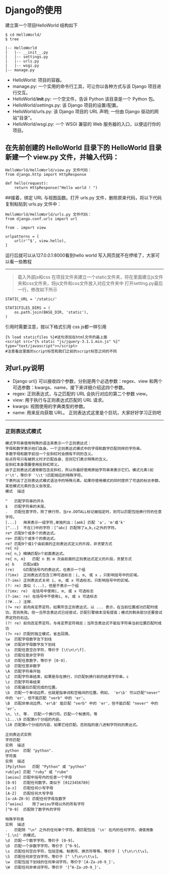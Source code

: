 # Django的使用


建立第一个项目HelloWorld
结构如下
```
$ cd HelloWorld/
$ tree

|-- HelloWorld
|   |-- __init__.py
|   |-- settings.py
|   |-- urls.py
|   |-- wsgi.py
|-- manage.py
```

* HelloWorld: 项目的容器。
* manage.py: 一个实用的命令行工具，可让你以各种方式与该 Django 项目进行交互。
* HelloWorld/__init__.py: 一个空文件，告诉 Python 该目录是一个 Python 包。
* HelloWorld/settings.py: 该 Django 项目的设置/配置。
* HelloWorld/urls.py: 该 Django 项目的 URL 声明; 一份由 Django 驱动的网站"目录"。
* HelloWorld/wsgi.py: 一个 WSGI 兼容的 Web 服务器的入口，以便运行你的项目。

## 在先前创建的 HelloWorld 目录下的 HelloWorld 目录新建一个 view.py 文件，并输入代码：
```
HelloWorld/HelloWorld/view.py 文件代码：
from django.http import HttpResponse
 
def hello(request):
    return HttpResponse("Hello world ! ")
```

##接着，绑定 URL 与视图函数。打开 urls.py 文件，删除原来代码，将以下代码复制粘贴到 urls.py 文件中：
```
HelloWorld/HelloWorld/urls.py 文件代码：
from django.conf.urls import url
 
from . import view
 
urlpatterns = [
    url(r'^$', view.hello),
]
```

运行后就可以从127.0.0.1:8000看到hello world
写入网页就不在啰嗦了，大家可以看一些教程
***

>载入外部js和css
在项目文件夹建立一个static文件夹，将在里面建立js文件夹和css文件夹，将js文件和css文件放入对应文件夹中
打开setting.py最后一行，修改如下所示
```
STATIC_URL = '/static/'

STATICFILES_DIRS = (
    os.path.join(BASE_DIR, 'static'),
)
```
引用时需要注意，按以下格式引用 css js都一样引用
```
{% load staticfiles %}#这句添加在html文件的最上面
<script src="{% static "js/jquery-3.1.1.min.js" %}" type="text/javascript"></script>
#注意看这里面的script标签和我们之前的script标签之间的不同
```

## 对url.py说明
* Django url() 可以接收四个参数，分别是两个必选参数：regex、view 和两个可选参数：kwargs、name，接下来详细介绍这四个参数。
* regex: 正则表达式，与之匹配的 URL 会执行对应的第二个参数 view。
* view: 用于执行与正则表达式匹配的 URL 请求。
* kwargs: 视图使用的字典类型的参数。
* name: 用来反向获取 URL。
正则表达式这里是个巨坑，大家好好学习正则吧

***

### 正则表达式模式
```
模式字符串使用特殊的语法来表示一个正则表达式：
字母和数字表示他们自身。一个正则表达式模式中的字母和数字匹配同样的字符串。
多数字母和数字前加一个反斜杠时会拥有不同的含义。
标点符号只有被转义时才匹配自身，否则它们表示特殊的含义。
反斜杠本身需要使用反斜杠转义。
由于正则表达式通常都包含反斜杠，所以你最好使用原始字符串来表示它们。模式元素(如 r'\t'，等价于 '\\t')匹配相应的特殊字符。
下表列出了正则表达式模式语法中的特殊元素。如果你使用模式的同时提供了可选的标志参数，某些模式元素的含义会改变。
模式	描述

^	匹配字符串的开头
$	匹配字符串的末尾。
.	匹配任意字符，除了换行符，当re.DOTALL标记被指定时，则可以匹配包括换行符的任意字符。
[...]	用来表示一组字符,单独列出：[amk] 匹配 'a'，'m'或'k'
[^...]	不在[]中的字符：[^abc] 匹配除了a,b,c之外的字符。
re*	匹配0个或多个的表达式。
re+	匹配1个或多个的表达式。
re?	匹配0个或1个由前面的正则表达式定义的片段，非贪婪方式
re{ n}	
re{ n,}	精确匹配n个前面表达式。
re{ n, m}	匹配 n 到 m 次由前面的正则表达式定义的片段，贪婪方式
a| b	匹配a或b
(re)	G匹配括号内的表达式，也表示一个组
(?imx)	正则表达式包含三种可选标志：i, m, 或 x 。只影响括号中的区域。
(?-imx)	正则表达式关闭 i, m, 或 x 可选标志。只影响括号中的区域。
(?: re)	类似 (...), 但是不表示一个组
(?imx: re)	在括号中使用i, m, 或 x 可选标志
(?-imx: re)	在括号中不使用i, m, 或 x 可选标志
(?#...)	注释.
(?= re)	前向肯定界定符。如果所含正则表达式，以 ... 表示，在当前位置成功匹配时成功，否则失败。但一旦所含表达式已经尝试，匹配引擎根本没有提高；模式的剩余部分还要尝试界定符的右边。
(?! re)	前向否定界定符。与肯定界定符相反；当所含表达式不能在字符串当前位置匹配时成功
(?> re)	匹配的独立模式，省去回溯。
\w	匹配字母数字及下划线
\W	匹配非字母数字及下划线
\s	匹配任意空白字符，等价于 [\t\n\r\f].
\S	匹配任意非空字符
\d	匹配任意数字，等价于 [0-9].
\D	匹配任意非数字
\A	匹配字符串开始
\Z	匹配字符串结束，如果是存在换行，只匹配到换行前的结束字符串。c
\z	匹配字符串结束
\G	匹配最后匹配完成的位置。
\b	匹配一个单词边界，也就是指单词和空格间的位置。例如， 'er\b' 可以匹配"never" 中的 'er'，但不能匹配 "verb" 中的 'er'。
\B	匹配非单词边界。'er\B' 能匹配 "verb" 中的 'er'，但不能匹配 "never" 中的 'er'。
\n, \t, 等.	匹配一个换行符。匹配一个制表符。等
\1...\9	匹配第n个分组的内容。
\10	匹配第n个分组的内容，如果它经匹配。否则指的是八进制字符码的表达式。

正则表达式实例
字符匹配
实例	描述
python	匹配 "python".
字符类
实例	描述
[Pp]ython	匹配 "Python" 或 "python"
rub[ye]	匹配 "ruby" 或 "rube"
[aeiou]	匹配中括号内的任意一个字母
[0-9]	匹配任何数字。类似于 [0123456789]
[a-z]	匹配任何小写字母
[A-Z]	匹配任何大写字母
[a-zA-Z0-9]	匹配任何字母及数字
[^aeiou]	除了aeiou字母以外的所有字符
[^0-9]	匹配除了数字外的字符

特殊字符类
实例	描述
.	匹配除 "\n" 之外的任何单个字符。要匹配包括 '\n' 在内的任何字符，请使用象 '[.\n]' 的模式。
\d	匹配一个数字字符。等价于 [0-9]。
\D	匹配一个非数字字符。等价于 [^0-9]。
\s	匹配任何空白字符，包括空格、制表符、换页符等等。等价于 [ \f\n\r\t\v]。
\S	匹配任何非空白字符。等价于 [^ \f\n\r\t\v]。
\w	匹配包括下划线的任何单词字符。等价于'[A-Za-z0-9_]'。
\W	匹配任何非单词字符。等价于 '[^A-Za-z0-9_]'。
```
